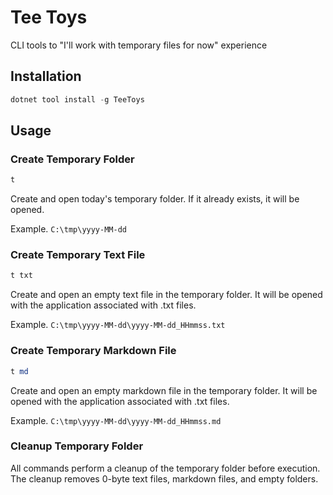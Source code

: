 # Tee Toys

CLI tools to "I'll work with temporary files for now" experience

## Installation

```powershell
dotnet tool install -g TeeToys
```

## Usage

### Create Temporary Folder

```powershell
t 
```

Create and open today's temporary folder. If it already exists, it will be opened.

Example. `C:\tmp\yyyy-MM-dd`

### Create Temporary Text File

```powershell
t txt
```

Create and open an empty text file in the temporary folder.
It will be opened with the application associated with .txt files.

Example. `C:\tmp\yyyy-MM-dd\yyyy-MM-dd_HHmmss.txt`

### Create Temporary Markdown File

```powershell
t md
```

Create and open an empty markdown file in the temporary folder.
It will be opened with the application associated with .txt files.

Example. `C:\tmp\yyyy-MM-dd\yyyy-MM-dd_HHmmss.md`

### Cleanup Temporary Folder 

All commands perform a cleanup of the temporary folder before execution.
The cleanup removes 0-byte text files, markdown files, and empty folders.


